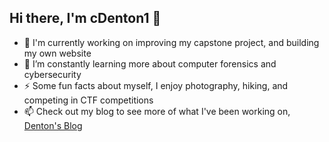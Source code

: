 ## Hi there, I'm cDenton1 👋

- 🔭 I'm currently working on improving my capstone project, and building my own website
- 🌱 I’m constantly learning more about computer forensics and cybersecurity
- ⚡ Some fun facts about myself, I enjoy photography, hiking, and competing in CTF competitions
- 📫 Check out my blog to see more of what I've been working on, [Denton's Blog](https://cdenton1.github.io/)
